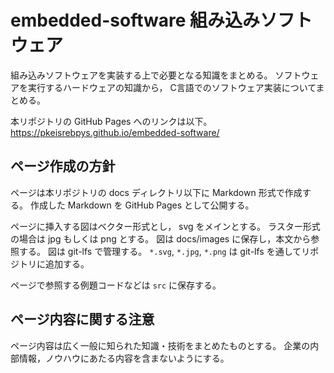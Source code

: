 # embedded-software 組み込みソフトウェア
組み込みソフトウェアを実装する上で必要となる知識をまとめる。
ソフトウェアを実行するハードウェアの知識から，
C言語でのソフトウェア実装についてまとめる。

本リポジトリの GitHub Pages へのリンクは以下。
https://pkeisrebpys.github.io/embedded-software/

## ページ作成の方針
ページは本リポジトリの docs ディレクトリ以下に Markdown 形式で作成する。
作成した Markdown を GitHub Pages として公開する。

ページに挿入する図はベクター形式とし， svg をメインとする。
ラスター形式の場合は jpg もしくは png とする。
図は docs/images に保存し，本文から参照する。
図は git-lfs で管理する。
`*.svg`, `*.jpg`, `*.png` は git-lfs を通してリポジトリに追加する。

ページで参照する例題コードなどは `src` に保存する。

## ページ内容に関する注意
ページ内容は広く一般に知られた知識・技術をまとめたものとする。
企業の内部情報，ノウハウにあたる内容を含まないようにする。

